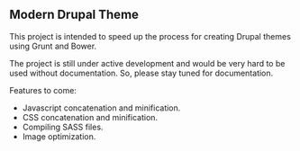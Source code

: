 ## Modern Drupal Theme

This project is intended to speed up the process for creating Drupal themes using Grunt and Bower.

The project is still under active development and would be very hard to be used without documentation. So, please stay tuned for documentation.

Features to come:
- Javascript concatenation and minification.
- CSS concatenation and minification.
- Compiling SASS files.
- Image optimization.
